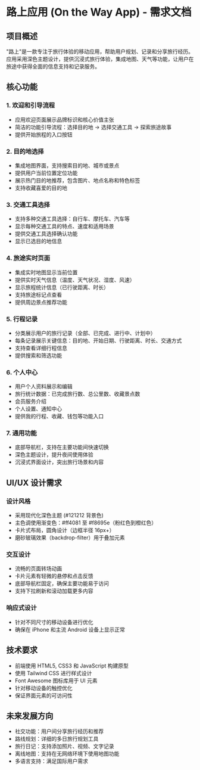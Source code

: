# 路上应用 (On the Way App) - 需求文档

## 项目概述

"路上"是一款专注于旅行体验的移动应用，帮助用户规划、记录和分享旅行经历。应用采用深色主题设计，提供沉浸式旅行体验，集成地图、天气等功能，让用户在旅途中获得全面的信息支持和记录服务。

## 核心功能

### 1. 欢迎和引导流程

- 应用欢迎页面展示品牌标识和核心价值主张
- 简洁的功能引导流程：选择目的地 → 选择交通工具 → 探索旅途故事
- 提供开始旅程的入口按钮

### 2. 目的地选择

- 集成地图界面，支持搜索目的地、城市或景点
- 提供用户当前位置定位功能
- 展示热门目的地推荐，包含图片、地点名称和特色标签
- 支持收藏喜爱的目的地

### 3. 交通工具选择

- 支持多种交通工具选择：自行车、摩托车、汽车等
- 显示每种交通工具的特点、速度和适用场景
- 提供交通工具选择确认功能
- 显示已选目的地信息

### 4. 旅途实时页面

- 集成实时地图显示当前位置
- 提供实时天气信息（温度、天气状况、湿度、风速）
- 显示旅程统计信息（已行驶距离、时长）
- 支持旅途标记点查看
- 提供周边景点推荐功能

### 5. 行程记录

- 分类展示用户的旅行记录（全部、已完成、进行中、计划中）
- 每条记录展示关键信息：目的地、开始日期、行驶距离、时长、交通方式
- 支持查看详细行程信息
- 提供搜索和筛选功能

### 6. 个人中心

- 用户个人资料展示和编辑
- 旅行统计数据：已完成旅行数、总公里数、收藏景点数
- 会员服务介绍
- 个人设置、通知中心
- 提供我的行程、收藏、钱包等功能入口

### 7. 通用功能

- 底部导航栏，支持在主要功能间快速切换
- 深色主题设计，提升夜间使用体验
- 沉浸式界面设计，突出旅行场景和内容

## UI/UX 设计需求

### 设计风格

- 采用现代化深色主题 (#121212 背景色)
- 主色调使用渐变色：#ff4081 至 #f8695e（粉红色到橙红色）
- 卡片式布局，圆角设计（边框半径 16px+）
- 磨砂玻璃效果（backdrop-filter）用于叠加元素

### 交互设计

- 流畅的页面转场动画
- 卡片元素有轻微的悬停和点击反馈
- 底部导航栏固定，确保主要功能易于访问
- 支持下拉刷新和滚动加载更多内容

### 响应式设计

- 针对不同尺寸的移动设备进行优化
- 确保在 iPhone 和主流 Android 设备上显示正常

## 技术要求

- 前端使用 HTML5, CSS3 和 JavaScript 构建原型
- 使用 Tailwind CSS 进行样式设计
- Font Awesome 图标库用于 UI 元素
- 针对移动设备的触控优化
- 保证界面元素的可访问性

## 未来发展方向

- 社交功能：用户间分享旅行经历和推荐
- 路线规划：详细的多日旅行规划工具
- 旅行日记：支持添加照片、视频、文字记录
- 离线地图：支持在无网络环境下使用地图功能
- 多语言支持：满足国际用户需求
